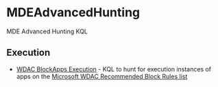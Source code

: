 # MDEAdvancedHunting
MDE Advanced Hunting KQL

## Execution

- [WDAC BlockApps Execution](https://github.com/JimSycurity/MDEAdvancedHunting/blob/main/KQL_WDAC_BlockApps_Execution) -
KQL to hunt for execution instances of apps on the [Microsoft WDAC Recommended Block Rules list](https://docs.microsoft.com/en-us/windows/security/threat-protection/windows-defender-application-control/microsoft-recommended-block-rules)
